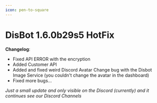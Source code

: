 ```yaml
---
icon: pen-to-square
---
```


# DisBot 1.6.0b29s5 HotFix

**Changelog**:

* Fixed API ERROR with the encryption
* Added Customer API
* Added and fixed weird Discord Avatar Change bug with the Disbot Image Service (you couldn't change the avatar in the dashboard)
* Fixed more bugs...

_Just a small update and only visible on the Discord (currently) and it continues see our Discord Channels_
